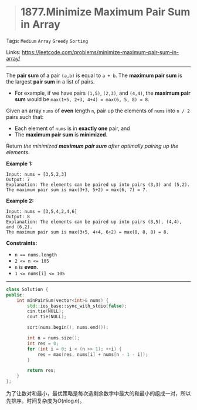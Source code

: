 > # 1877.Minimize Maximum Pair Sum in Array

Tags: `Medium` `Array` `Greedy` `Sorting`

Links: https://leetcode.com/problems/minimize-maximum-pair-sum-in-array/

-----

The **pair sum** of a pair `(a,b)` is equal to `a + b`. The **maximum pair sum** is the largest **pair sum** in a list of pairs.

- For example, if we have pairs `(1,5)`, `(2,3)`, and `(4,4)`, the **maximum pair sum** would be `max(1+5, 2+3, 4+4) = max(6, 5, 8) = 8`.

Given an array `nums` of **even** length `n`, pair up the elements of `nums` into `n / 2` pairs such that:

- Each element of `nums` is in **exactly one** pair, and
- The **maximum pair sum** is **minimized**.

Return *the minimized **maximum pair sum** after optimally pairing up the elements*.

**Example 1:**

```
Input: nums = [3,5,2,3]
Output: 7
Explanation: The elements can be paired up into pairs (3,3) and (5,2).
The maximum pair sum is max(3+3, 5+2) = max(6, 7) = 7.
```

**Example 2:**

```
Input: nums = [3,5,4,2,4,6]
Output: 8
Explanation: The elements can be paired up into pairs (3,5), (4,4), and (6,2).
The maximum pair sum is max(3+5, 4+4, 6+2) = max(8, 8, 8) = 8.
```

**Constraints:**

- `n == nums.length`
- `2 <= n <= 105`
- `n` is **even**.
- `1 <= nums[i] <= 105`

-----

```c++
class Solution {
public:
    int minPairSum(vector<int>& nums) {
        std::ios_base::sync_with_stdio(false);
        cin.tie(NULL);
        cout.tie(NULL);

        sort(nums.begin(), nums.end());

        int n = nums.size();
        int res = 0;
        for (int i = 0; i < (n >> 1); ++i) {
            res = max(res, nums[i] + nums[n - 1 - i]);
        }

        return res;
    }
};
```

为了让数对和最小，最优策略是每次选剩余数字中最大的和最小的组成一对，所以先排序。时间复杂度为$O(n\log{n})$。